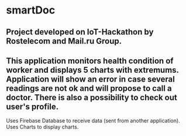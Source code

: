 # smartDoc
Project developed on IoT-Hackathon by Rostelecom and Mail.ru Group.
-----
This application monitors health condition of worker and displays 5 charts with extremums.
Application will show an error in case several readings are not ok and will propose to call a doctor.
There is also a possibility to check out user's profile.
-----
Uses Firebase Database to receive data (sent from another application).
Uses Charts to display charts.
